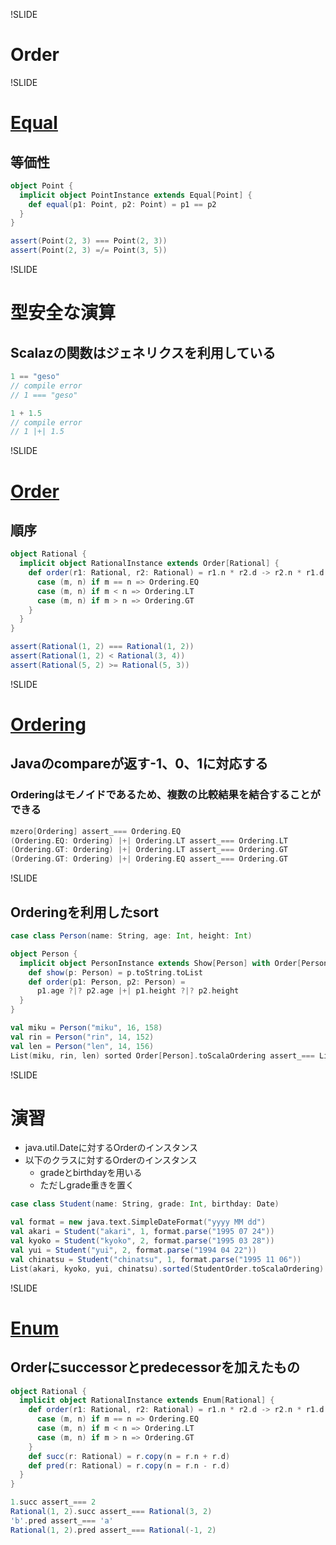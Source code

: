!SLIDE

# Order

!SLIDE

# [Equal](http://halcat0x15a.github.com/scalaz/core/target/scala-2.9.2/api/index.html#scalaz.Equal)

## 等価性

```scala
object Point {
  implicit object PointInstance extends Equal[Point] {
    def equal(p1: Point, p2: Point) = p1 == p2
  }
}

assert(Point(2, 3) === Point(2, 3))
assert(Point(2, 3) =/= Point(3, 5))
```

!SLIDE

# 型安全な演算

## Scalazの関数はジェネリクスを利用している

```scala
1 == "geso"
// compile error
// 1 === "geso"

1 + 1.5
// compile error
// 1 |+| 1.5
```

!SLIDE

# [Order](http://halcat0x15a.github.com/scalaz/core/target/scala-2.9.2/api/index.html#scalaz.Order)

## 順序

```scala
object Rational {
  implicit object RationalInstance extends Order[Rational] {
    def order(r1: Rational, r2: Rational) = r1.n * r2.d -> r2.n * r1.d match {
      case (m, n) if m == n => Ordering.EQ
      case (m, n) if m < n => Ordering.LT
      case (m, n) if m > n => Ordering.GT
    }
  }
}

assert(Rational(1, 2) === Rational(1, 2))
assert(Rational(1, 2) < Rational(3, 4))
assert(Rational(5, 2) >= Rational(5, 3))
```

!SLIDE

# [Ordering](http://halcat0x15a.github.com/scalaz/core/target/scala-2.9.2/api/index.html#scalaz.Ordering)

## Javaのcompareが返す-1、0、1に対応する

### Orderingはモノイドであるため、複数の比較結果を結合することができる

```scala
mzero[Ordering] assert_=== Ordering.EQ
(Ordering.EQ: Ordering) |+| Ordering.LT assert_=== Ordering.LT
(Ordering.GT: Ordering) |+| Ordering.LT assert_=== Ordering.GT
(Ordering.GT: Ordering) |+| Ordering.EQ assert_=== Ordering.GT
```

!SLIDE

## Orderingを利用したsort

```scala
case class Person(name: String, age: Int, height: Int)

object Person {
  implicit object PersonInstance extends Show[Person] with Order[Person] {
    def show(p: Person) = p.toString.toList
    def order(p1: Person, p2: Person) =
      p1.age ?|? p2.age |+| p1.height ?|? p2.height
  }
}

val miku = Person("miku", 16, 158)
val rin = Person("rin", 14, 152)
val len = Person("len", 14, 156)
List(miku, rin, len) sorted Order[Person].toScalaOrdering assert_=== List(rin, len, miku)
```

!SLIDE

# 演習

* java.util.Dateに対するOrderのインスタンス
* 以下のクラスに対するOrderのインスタンス
    * gradeとbirthdayを用いる
    * ただしgrade重きを置く

```scala
case class Student(name: String, grade: Int, birthday: Date)

val format = new java.text.SimpleDateFormat("yyyy MM dd")
val akari = Student("akari", 1, format.parse("1995 07 24"))
val kyoko = Student("kyoko", 2, format.parse("1995 03 28"))
val yui = Student("yui", 2, format.parse("1994 04 22"))
val chinatsu = Student("chinatsu", 1, format.parse("1995 11 06"))
List(akari, kyoko, yui, chinatsu).sorted(StudentOrder.toScalaOrdering) assert_=== List(akari, chinatsu, yui, kyoko)
```

!SLIDE

# [Enum](http://halcat0x15a.github.com/scalaz/core/target/scala-2.9.2/api/index.html#scalaz.Enum)

## Orderにsuccessorとpredecessorを加えたもの

```scala
object Rational {
  implicit object RationalInstance extends Enum[Rational] {
    def order(r1: Rational, r2: Rational) = r1.n * r2.d -> r2.n * r1.d match {
      case (m, n) if m == n => Ordering.EQ
      case (m, n) if m < n => Ordering.LT
      case (m, n) if m > n => Ordering.GT
    }
    def succ(r: Rational) = r.copy(n = r.n + r.d)
    def pred(r: Rational) = r.copy(n = r.n - r.d)
  }
}

1.succ assert_=== 2
Rational(1, 2).succ assert_=== Rational(3, 2)
'b'.pred assert_=== 'a'
Rational(1, 2).pred assert_=== Rational(-1, 2)
```
